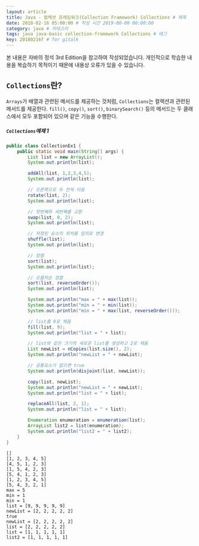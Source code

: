 ```yaml
---
layout: article
title: Java - 컬렉션 프레임워크(Collection Framework) Collections # 제목
date: 2018-02-16 05:00:00 # 작성 시간 2019-00-00 00:00:00
category: java # 카테고리
tags: java java-basic collection-framework Collections # 태그
key: 20180216f # for gitalk
---
```


<!--more-->

본 내용은 자바의 정석 3rd Edition을 참고하여 작성되었습니다. 개인적으로 학습한 내용을 복습하기 목적이기 때문에 내용상 오류가 있을 수 있습니다.

## `Collections`란?
`Arrays`가 배열과 관련된 메서드를 제공하는 것처럼, `Collections`는 컬렉션과 관련된 메서드를 제공한다. `fill()`, `copy()`, `sort()`, `binarySearch()` 등의 메서드는 두 클래스에서 모두 포함되어 있으며 같은 기능을 수행한다.

##### `Collections`예제 1
```java
public class CollectionEx1 {
    public static void main(String[] args) {
        List list = new ArrayList();
        System.out.println(list);

        addAll(list, 1,2,3,4,5);
        System.out.println(list);

        // 오른쪽으로 두 칸씩 이동
        rotate(list, 2);
        System.out.println(list);

        // 첫번째와 세번째를 교환
        swap(list, 0, 2);
        System.out.println(list);

        // 저장된 요소의 위치를 임의로 변경
        shuffle(list);
        System.out.println(list);

        // 정렬
        sort(list);
        System.out.println(list);

        // 오름차순 정렬
        sort(list, reverseOrder());
        System.out.println(list);

        System.out.println("max = " + max(list));
        System.out.println("min = " + min(list));
        System.out.println("min = " + max(list, reverseOrder()));

        // list를 9로 채움
        fill(list, 9);
        System.out.println("list = " + list);

        // list와 같은 크기의 새로운 list를 생성하고 2로 채움
        List newList = nCopies(list.size(), 2);
        System.out.println("newList = " + newList);

        // 공통요소가 없으면 true
        System.out.println(disjoint(list, newList));

        copy(list, newList);
        System.out.println("newList = " + newList);
        System.out.println("list = " + list);

        replaceAll(list, 2, 1);
        System.out.println("list = " + list);

        Enumeration enumeration = enumeration(list);
        ArrayList list2 = list(enumeration);
        System.out.println("list2 = " + list2);
    }
}
```
```
[]
[1, 2, 3, 4, 5]
[4, 5, 1, 2, 3]
[1, 5, 4, 2, 3]
[5, 4, 1, 2, 3]
[1, 2, 3, 4, 5]
[5, 4, 3, 2, 1]
max = 5
min = 1
min = 1
list = [9, 9, 9, 9, 9]
newList = [2, 2, 2, 2, 2]
true
newList = [2, 2, 2, 2, 2]
list = [2, 2, 2, 2, 2]
list = [1, 1, 1, 1, 1]
list2 = [1, 1, 1, 1, 1]
```
